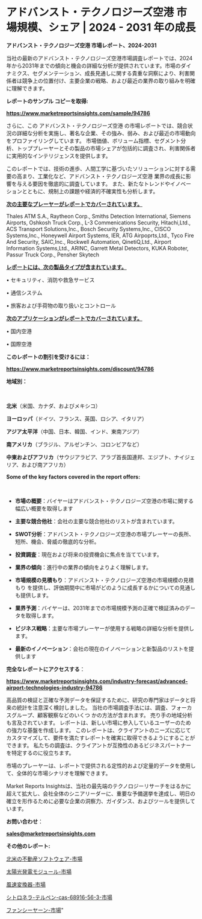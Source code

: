 # アドバンスト・テクノロジーズ空港 市場規模、シェア | 2024 - 2031 年の成長

<strong>アドバンスト・テクノロジーズ空港 市場レポート、2024-2031</strong>

当社の最新のアドバンスト・テクノロジーズ空港市場調査レポートでは、2024年から2031年までの傾向と機会の詳細な分析が提供されています。市場のダイナミクス、セグメンテーション、成長見通しに関する貴重な洞察により、利害関係者は競争上の位置付け、主要企業の戦略、および最近の業界の取り組みを明確に理解できます。



<strong>レポートのサンプル コピーを取得:</strong> <a href=https://www.marketreportsinsights.com/sample/94786>

<strong><u>https://www.marketreportsinsights.com/sample/94786</u></strong></a>

さらに、この アドバンスト・テクノロジーズ空港 の市場レポートでは、競合状況の詳細な分析を実施し、著名な企業、その強み、弱み、および最近の市場動向をプロファイリングしています。 市場価値、ボリューム指標、セグメント分析、トッププレーヤーとその製品の市場シェアが包括的に調査され、利害関係者に実用的なインテリジェンスを提供します。

このレポートでは、技術の進歩、人間工学に基づいたソリューションに対する需要の高まり、工業化など、アドバンスト・テクノロジーズ空港 業界の成長に影響を与える要因を徹底的に調査しています。 また、新たなトレンドやイノベーションとともに、規制上の課題や経済的不確実性も分析します。



<strong><u>次の主要なプレーヤーがレポートでカバーされています。</u></strong>

Thales ATM S.A., Raytheon Corp., Smiths Detection International, Siemens Airports, Oshkosh Truck Corp., L-3 Commenications Security, Hitachi,Ltd., ACS Transport Solutions,Inc., Bosch Security Systems,Inc., CISCO Systems,Inc., Honeywell Airport Systems, IER, ATG Airpoprts,Ltd., Tyco Fire And Security, SAIC,Inc., Rockwell Automation, QinetiQ,Ltd., Airport Information Systems,Ltd., ARINC, Garrett Metal Detectors, KUKA Roboter, Passur Truck Corp., Pensher Skytech



<strong><u><b>レポートには、次の製品タイプが含まれています。</b></u></strong>

• セキュリティ、消防や救急サービス

• 通信システム

• 旅客および手荷物の取り扱いとコントロール



<strong><u><b>次のアプリケーションがレポートでカバーされています。</b></u></strong>

• 国内空港

• 国際空港



<strong><b>このレポートの割引を受けるには：</b></strong>

<a href=https://www.marketreportsinsights.com/discount/94786>

<strong><u>https://www.marketreportsinsights.com/discount/94786</u></strong></a>



<strong>地域別：</strong>

<strong> </strong>



<strong>北米</strong>（米国、カナダ、およびメキシコ）



<strong>ヨーロッパ</strong>（ドイツ、フランス、英国、ロシア、イタリア）



<strong>アジア太平洋</strong>（中国、日本、韓国、インド、東南アジア）



<strong>南アメリカ</strong>（ブラジル、アルゼンチン、コロンビアなど）



<strong>中東およびアフリカ</strong>（サウジアラビア、アラブ首長国連邦、エジプト、ナイジェリア、および南アフリカ）



<strong>Some of the key factors covered in the report offers:</strong>

<strong> </strong>
<ul>
  <li>

<strong>市場の概要</strong>：バイヤーはアドバンスト・テクノロジーズ空港の市場に関する幅広い概要を取得します</li>
  <li>

<strong>主要な競合他社</strong>：会社の主要な競合他社のリストが含まれています。</li>
  <li>

<strong>SWOT分析</strong>：アドバンスト・テクノロジーズ空港の市場プレーヤーの長所、短所、機会、脅威の徹底的な分析。</li>
  <li>

<strong>投資調査</strong>：現在および将来の投資機会に焦点を当てています。</li>
  <li>

<strong>業界の傾向</strong>：進行中の業界の傾向をよりよく理解します。</li>
  <li>

<strong>市場規模の見積もり</strong>：アドバンスト・テクノロジーズ空港の市場規模の見積もり を提供し、評価期間中に市場がどのように成長するかについての見通しも提供します。</li>
  <li>

<strong>業界予測</strong>：バイヤーは、2031年までの市場規模予測の正確で検証済みのデータを取得します。</li>
  <li>

<strong>ビジネス戦略</strong>：主要な市場プレーヤーが使用する戦略の詳細な分析を提供します。</li>
  <li>

<strong>最新のイノベーション</strong>：会社の現在のイノベーションと新製品のリストを提供します</li>
</ul>


<strong>完全なレポートにアクセスする</strong>：

<a href=https://www.marketreportsinsights.com/industry-forecast/advanced-airport-technologies-industry-94786>

<strong><u>https://www.marketreportsinsights.com/industry-forecast/advanced-airport-technologies-industry-94786</u></strong></a>

高品質の検証と正確な予測データを保証するために、研究の専門家はデータと将来の統計を注意深く検討しました。 当社の市場調査手法には、調査、フォーカスグループ、顧客観察などのいくつ かの方法が含まれます。 売り手の地域分析も言及されています。 レポートは、新しい市場に参入しているユーザーのための強力な基盤を作成します。 このレポートは、クライアントのニーズに応じてカスタマイズして、要件を満たすレポートを確実に取得できるようにすることができます。 私たちの調査は、クライアントが互換性のあるビジネスパートナーを特定するのに役立ちます。

市場のプレーヤーは、レポートで提供される定性的および定量的データを使用して、全体的な市場シナリオを理解できます。

Market Reports Insightsは、当社の最先端のテクノロジーリサーチをはるかに超えて拡大し、会社全体のシニアリーダーに、重要な予備選挙を達成し、明日の確立を形作るために必要な企業の洞察力、ガイダンス、およびツールを提供しています。



<strong><b>お問い合わせ</b></strong>：

<a href=mailto:sales@marketreportsinsights.com>

<strong><u>sales@marketreportsinsights.com</u></strong></a>



<strong>その他のレポート:</strong>

<a href=https://www.linkedin.com/pulse/北米の不動産ソフトウェア-市場-2023-推進要因と成長機会-2030-jvouf/>北米の不動産ソフトウェア-市場</a>

<a href=https://www.linkedin.com/pulse/太陽光発電モジュール-市場-2030-年までの需要に焦点を当てた-2023-psd1f/>太陽光発電モジュール-市場</a>

<a href=https://www.linkedin.com/pulse/風速変換器-市場-2023-収益と成長ドライバー-2030-data-dive-discoveries-24-analysis-65juf/>風速変換器-市場</a>

<a href=https://www.linkedin.com/pulse/シトロネラ-テルペン-cas-68916-56-3-市場-2023-収益と成長ドライバー-5cjqf/>シトロネラ-テルペン-cas-68916-56-3-市場</a>

<a href=https://www.linkedin.com/pulse/ファンシーヤーン-市場-2023-swot-分析と最新イノベーション-2030-pr-news-hub-bhqjc/>ファンシーヤーン-市場</a>"

